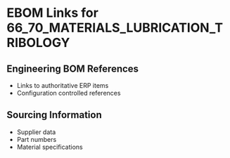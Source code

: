 # EBOM Links for 66_70_MATERIALS_LUBRICATION_TRIBOLOGY

## Engineering BOM References
- Links to authoritative ERP items
- Configuration controlled references

## Sourcing Information
- Supplier data
- Part numbers
- Material specifications
